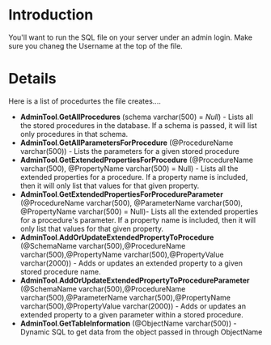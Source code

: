 # Introduction #

You'll want to run the SQL file on your server under an admin login. Make sure you chaneg the Username at the top of the file.

# Details #

Here is a list of procedurtes the file creates....
  * **AdminTool**.**GetAllProcedures** (schema varchar(500) = _Null_) - Lists all the stored procedures in the database. If a schema is passed, it will list only procedures in that schema.
  * **AdminTool**.**GetAllParametersForProcedure** (@ProcedureName varchar(500)) - Lists the parameters for a given stored procedure
  * **AdminTool**.**GetExtendedPropertiesForProcedure** (@ProcedureName varchar(500), @PropertyName varchar(500) = Null) - Lists all the extended properties for a procedure. If a property name is included, then it will only list that values for that given property.
  * **AdminTool**.**GetExtendedPropertiesForProcedureParameter** (@ProcedureName varchar(500), @ParameterName varchar(500), @PropertyName varchar(500) = Null)- Lists all the extended properties for a procedure's parameter. If a property name is included, then it will only list that values for that given property.
  * **AdminTool**.**AddOrUpdateExtendedPropertyToProcedure** (@SchemaName varchar(500),@ProcedureName varchar(500),@PropertyName varchar(500),@PropertyValue varchar(2000)) - Adds or updates an extended property to a given stored procedure name.
  * **AdminTool**.**AddOrUpdateExtendedPropertyToProcedureParameter** (@SchemaName varchar(500),@ProcedureName varchar(500),@ParameterName varchar(500),@PropertyName varchar(500),@PropertyValue varchar(2000)) - Adds or updates an extended property to a given parameter within a stored procedure.
  * **AdminTool**.**GetTableInformation** (@ObjectName varchar(500)) - Dynamic SQL to get data from the object passed in through ObjectName